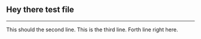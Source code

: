 ## Hey there test file

---
This should the second line.
This is the third line.
Forth line right here.
